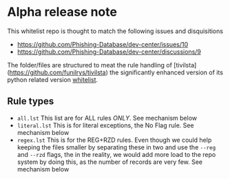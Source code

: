# Alpha release note

This whitelist repo is thought to match the following issues and disquisitions

- https://github.com/Phishing-Database/dev-center/issues/10
- https://github.com/Phishing-Database/dev-center/discussions/9

The folder/files are structured to meat the rule handling of [tivilsta]
(https://github.com/funilrys/tivilsta) the significantly enhanced version of
its python related version [whitelist](https://github.com/Ultimate-Hosts-Blacklist/whitelist/tree/script).

## Rule types

- `all.lst` This list are for ALL rules _ONLY_. See mechanism below
- `literal.lst` This is for literal exceptions, the No Flag rule. See
  mechanism below
- `regex.lst` This is for the REG+RZD rules. Even though we could help keeping
  the files smaller by separating these in two and use the `--reg` and
  `--rzd` flags, the in the reality, we would add more load to the repo
  system by doing this, as the number of records are very few. See mechanism
  below
